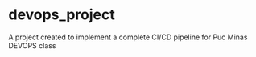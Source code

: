 # devops_project
A project created to implement a complete CI/CD pipeline for Puc Minas DEVOPS class
